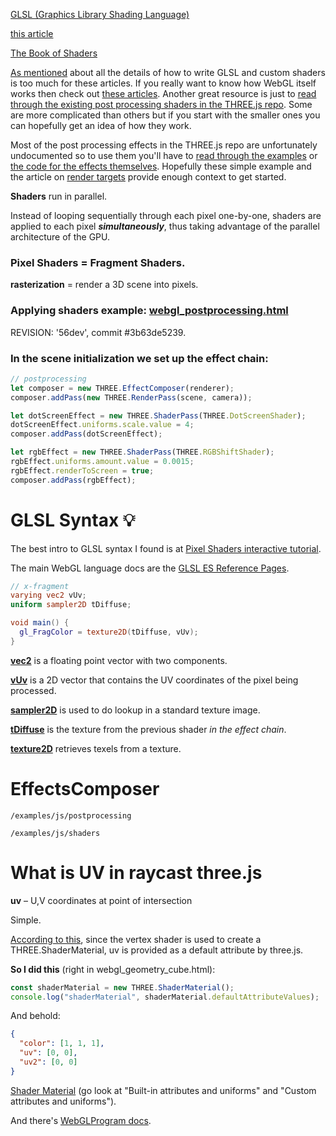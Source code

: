 [GLSL (Graphics Library Shading Language)](https://www.khronos.org/files/opengles_shading_language.pdf)

[this article](https://webglfundamentals.org/webgl/lessons/webgl-shaders-and-glsl.html)

[The Book of Shaders](https://thebookofshaders.com/)

[As mentioned](threejs-post-processing.html) about all the details of how to write GLSL and custom shaders is too much for these articles. If you really want to know how WebGL itself works then check out [these articles](https://webglfundamentals.org/). Another great resource is just to [read through the existing post processing shaders in the THREE.js repo](https://github.com/mrdoob/three.js/tree/master/examples/js/shaders). Some are more complicated than others but if you start with the smaller ones you can hopefully get an idea of how they work.

Most of the post processing effects in the THREE.js repo are unfortunately undocumented so to use them you'll have to [read through the examples](https://github.com/mrdoob/three.js/tree/master/examples) or [the code for the effects themselves](https://web.archive.org/web/20220929122146/https://github.com/mrdoob/three.js/tree/master/examples/js/postprocessing). Hopefully these simple example and the article on [render targets](https://r105.threejsfundamentals.org/threejs/lessons/threejs-rendertargets.html) provide enough context to get started.

**Shaders** run in parallel.

Instead of looping sequentially through each pixel one-by-one, shaders are applied to each pixel ***simultaneously***, thus taking advantage of the parallel architecture of the GPU.

### Pixel Shaders = Fragment Shaders.

**rasterization** = render a 3D scene into pixels.

### Applying shaders example: [webgl_postprocessing.html](https://github.com/mrdoob/three.js/blob/3b63de52395409fb12a8267bc3d7a5492886deb0/examples/webgl_postprocessing.html)

REVISION: '56dev', commit #3b63de5239.

### In the scene initialization we set up the effect chain:

```js
// postprocessing
let composer = new THREE.EffectComposer(renderer);
composer.addPass(new THREE.RenderPass(scene, camera));

let dotScreenEffect = new THREE.ShaderPass(THREE.DotScreenShader);
dotScreenEffect.uniforms.scale.value = 4;
composer.addPass(dotScreenEffect);

let rgbEffect = new THREE.ShaderPass(THREE.RGBShiftShader);
rgbEffect.uniforms.amount.value = 0.0015;
rgbEffect.renderToScreen = true;
composer.addPass(rgbEffect);
```

# GLSL Syntax 💡

The best intro to GLSL syntax I found is at [Pixel Shaders interactive tutorial](http://pixelshaders.com/sample/).

The main WebGL language docs are the [GLSL ES Reference Pages](https://www.khronos.org/opengles/sdk/docs/man31/index.php).


```glsl
// x-fragment
varying vec2 vUv;
uniform sampler2D tDiffuse;

void main() {
  gl_FragColor = texture2D(tDiffuse, vUv);
}
```

[**vec2**](https://thebookofshaders.com/glossary/?search=vec2) is a floating point vector with two components.

[**vUv**](https://www.airtightinteractive.com/2013/02/intro-to-pixel-shaders-in-three-js/#:~:text=vUv%20is%20a%202D%20vector) is a 2D vector that contains the UV coordinates of the pixel being processed.

[**sampler2D**](https://math.hws.edu/graphicsbook/c6/s4.html) is used to do lookup in a standard texture image.

[**tDiffuse**](https://www.airtightinteractive.com/2013/02/intro-to-pixel-shaders-in-three-js/#:~:text=tDiffuse%20is%20the%20texture%20from) is the texture from the previous shader *in the effect chain*.

[**texture2D**](https://thebookofshaders.com/glossary/?search=texture2D) retrieves texels from a texture.

# EffectsComposer

`/examples/js/postprocessing`

`/examples/js/shaders`


# What is UV in raycast three.js

**uv** &ndash; U,V coordinates at point of intersection

Simple.

[According to this](https://stackoverflow.com/questions/49426805/where-is-the-documentation-for-uv-and-other-webgl-variables), since the vertex shader is used to create a THREE.ShaderMaterial, uv is provided as a default attribute by three.js.

**So I did this** (right in webgl\_geometry\_cube.html):

```js
const shaderMaterial = new THREE.ShaderMaterial();
console.log("shaderMaterial", shaderMaterial.defaultAttributeValues);
```

And behold:

```json
{
  "color": [1, 1, 1],
  "uv": [0, 0],
  "uv2": [0, 0]
}
```

[Shader Material](https://threejs.org/docs/index.html#api/en/materials/ShaderMaterial) (go look at "Built-in attributes and uniforms" and "Custom attributes and uniforms").

And there's [WebGLProgram docs](https://threejs.org/docs/#api/en/renderers/webgl/WebGLProgram).

